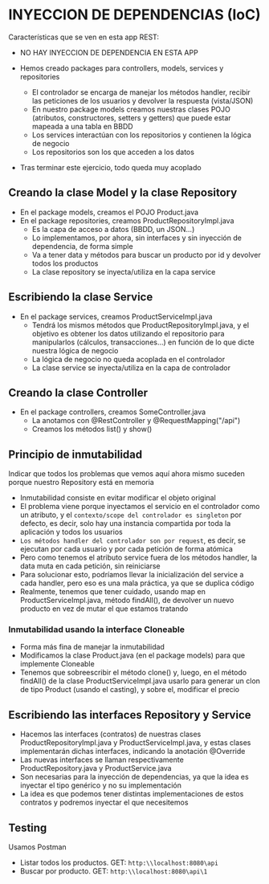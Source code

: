 # INYECCION DE DEPENDENCIAS (IoC)

Características que se ven en esta app REST:

- NO HAY INYECCION DE DEPENDENCIA EN ESTA APP

- Hemos creado packages para controllers, models, services y repositories
  - El controlador se encarga de manejar los métodos handler, recibir las peticiones de los usuarios y devolver la respuesta (vista/JSON)
  - En nuestro package models creamos nuestras clases POJO (atributos, constructores, setters y getters) que puede estar mapeada a una tabla en BBDD
  - Los services interactúan con los repositorios y contienen la lógica de negocio
  - Los repositorios son los que acceden a los datos
- Tras terminar este ejercicio, todo queda muy acoplado

## Creando la clase Model y la clase Repository

- En el package models, creamos el POJO Product.java
- En el package repositories, creamos ProductRepositoryImpl.java
  - Es la capa de acceso a datos (BBDD, un JSON...)
  - Lo implementamos, por ahora, sin interfaces y sin inyección de dependencia, de forma simple
  - Va a tener data y métodos para buscar un producto por id y devolver todos los productos
  - La clase repository se inyecta/utiliza en la capa service

## Escribiendo la clase Service

- En el package services, creamos ProductServiceImpl.java
  - Tendrá los mismos métodos que ProductRepositoryImpl.java, y el objetivo es obtener los datos utilizando el repositorio para manipularlos (cálculos, transacciones...) en función de lo que dicte nuestra lógica de negocio
  - La lógica de negocio no queda acoplada en el controlador
  - La clase service se inyecta/utiliza en la capa de controlador

## Creando la clase Controller

- En el package controllers, creamos SomeController.java
  - La anotamos con @RestController y @RequestMapping("/api")
  - Creamos los métodos list() y show()

## Principio de inmutabilidad

Indicar que todos los problemas que vemos aquí ahora mismo suceden porque nuestro Repository está en memoria

- Inmutabilidad consiste en evitar modificar el objeto original
- El problema viene porque inyectamos el servicio en el controlador como un atributo, y el `contexto/scope del controlador es singleton` por defecto, es decir, solo hay una instancia compartida por toda la aplicación y todos los usuarios
- `Los métodos handler del controlador son por request`, es decir, se ejecutan por cada usuario y por cada petición de forma atómica
- Pero como tenemos el atributo service fuera de los métodos handler, la data muta en cada petición, sin reiniciarse
- Para solucionar esto, podríamos llevar la inicialización del service a cada handler, pero eso es una mala práctica, ya que se duplica código
- Realmente, tenemos que tener cuidado, usando map en ProductServiceImpl.java, método findAll(), de devolver un nuevo producto en vez de mutar el que estamos tratando

### Inmutabilidad usando la interface Cloneable

- Forma más fina de manejar la inmutabilidad
- Modificamos la clase Product.java (en el package models) para que implemente Cloneable
- Tenemos que sobreescribir el método clone() y, luego, en el método findAll() de la clase ProductServiceImpl.java usarlo para generar un clon de tipo Product (usando el casting), y sobre el, modificar el precio

## Escribiendo las interfaces Repository y Service

- Hacemos las interfaces (contratos) de nuestras clases ProductRepositoryImpl.java y ProductServiceImpl.java, y estas clases implementarán dichas interfaces, indicando la anotación @Override
- Las nuevas interfaces se llaman respectivamente ProductRepository.java y ProductService.java
- Son necesarias para la inyección de dependencias, ya que la idea es inyectar el tipo genérico y no su implementación
- La idea es que podemos tener distintas implementaciones de estos contratos y podremos inyectar el que necesitemos

## Testing

Usamos Postman

- Listar todos los productos. GET: `http:\\localhost:8080\api`
- Buscar por producto. GET: `http:\\localhost:8080\api\1`
